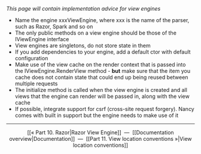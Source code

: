 _This page will contain implementation advice for view engines_

* Name the engine xxxViewEngine, where xxx is the name of the parser, such as Razor, Spark and so on
* The only public methods on a view engine should be those of the IViewEngine interface
* View engines are singletons, do not store state in them
* If you add dependencies to your engine, add a default ctor with default configuration
* Make use of the view cache on the render context that is passed into the IViewEngine.RenderView method - **but** make sure that the item you cache does not contain state that could end up being reused between multiple requests
* The initialize method is called when the view engine is created and all views that the engine can render will be passed in, along with the view cache
* If possible, integrate support for csrf (cross-site request forgery). Nancy comes with built in support but the engine needs to make use of it

***

<p align="center">[[« Part 10. Razor|Razor View Engine]]&nbsp;&nbsp;—&nbsp;&nbsp;[[Documentation overview|Documentation]]&nbsp;&nbsp;—&nbsp;&nbsp;[[Part 11. View location conventions »|View location conventions]]</p>